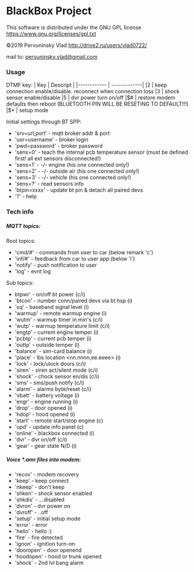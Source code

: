# BlackBox Project
This software is distributed under the GNU GPL license https://www.gnu.org/licenses/gpl.txt

©2019 Pervuninsky Vlad http://drive2.ru/users/vlad0722/

mail to: pervuninsky.vlad@gmail.com

### Usage 
DTMF key:
|    Key     |          Descript                 |
|------------ | -------------|
 |2 | keep connection enable/disable. reconnect when connection loss
 |3 | shock sensor enable/disable
 |5 | dvr power turn on/off
 |$# | restore modem defaults then reboot (BLUETOOTH PIN WILL BE RESETING TO DEFAULT!!!)
 |$* | setup mode

Initial settings through BT SPP:
* 'srv=url,port'    - mqtt broker addr & port
* 'usr=username'    - broker login
* 'pwd=password'    - broker password
* 'sens=0'          - teach the internal pcb temperature sensor (must be defined first! all ext sensors disconnected!)
* 'sens=1'          - -/- engine (his one connected only!)
* 'sens=2'          - -/- outside air (his one connected only!)
* 'sens=3'          - -/- vehicle (his one connected only!)
* 'sens=?'          - read sensors info
* 'btpin=xxxx'      - update bt pin & detach all paired devs
* '?'                - help

### Tech info

##### MQTT topics:

Root topics:
* 'cmd/#'    - commands from user to car (below remark 'c')
* 'inf/#'    - feedback from car to user app (below 'i')
* 'notify'   - push notification to user
* 'log'      - evnt log

Sub topics:
* btpwr'    - on/off bt power                        (c/i)
* 'btcon'    - number conn/paired devs via bt hsp     (i)
* 'sq'       - baseband signal level                  (i)
* 'warmup'   - remote warmup engine                   (i)
* 'wutm'     - warmup timer in min's                  (c/i)
* 'wutp'     - warmup temperature limit               (c/i)
* 'engtp'    - current engine temper                  (i)
* 'pcbtp'    - current pcb temper                     (i)
* 'outtp'    - outside temper                         (i)
* 'balance'  - sim-card balance                       (i)
* 'place'    - lbs location <nn.nnnn,ee.eeee>         (i)
* 'lock'     - lock/ulock doors                       (c/i)
* 'siren'    - siren act/silent mode                  (c/i)
* 'shock'    - chock sensor en/dis                    (c/i)
* 'sms'      - sms/push notify                        (c/i)
* 'alarm'    - alarms byte/reset                      (c/i)
* 'vbatt'    - battery voltage                        (i)
* 'engr'     - engine running                         (i)
* 'drop'     - door opened                            (i)
* 'hdop'     - hood opened                            (i)
* 'start'    - remote start/stop engine               (c)
* 'upd'      - update info panel                      (c)
* 'online'   - blackbox connected                     (i)
* 'dvr'      - dvr on/off                             (c/i)
* 'gear'     - gear state N/D                         (i)

##### Voice *.amr files into modem:

* 'recov'    - modem recovery
* 'keep'     - keep connect
* 'nkeep'    - don't keep
* 'shken'    - shock sensor enabled
* 'shkdis'   - ...disabled
* 'dvron'    - dvr power on
* 'dvroff'   - ..off
* 'setup'    - initial setup mode
* 'error'    - error
* 'hello'    - hello :)
* 'fire'     - fire detected
* 'ignon'    - ignition turn-on
* 'dooropen' - door openend
* 'hoodopen' - hood or trunk opened
* 'shock'    - 2nd lvl bang alarm
